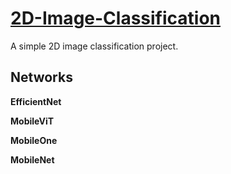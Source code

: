 # [2D-Image-Classification](https://github.com/li-jin-1998/2D-Image-Classification)

A simple 2D image classification project.

## Networks

**EfficientNet**

**MobileViT**

**MobileOne**

**MobileNet**

